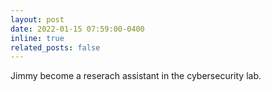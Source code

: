 ```yaml
---
layout: post
date: 2022-01-15 07:59:00-0400
inline: true
related_posts: false
---
```


Jimmy become a reserach assistant in the cybersecurity lab.

